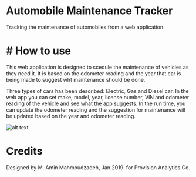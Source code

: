 # Automobile Maintenance Tracker
Tracking the maintenance of automobiles from a web application.

# # How to use
This web application is designed to scedule the maintenance of vehicles as they need it. It is based on the odometer reading and the year that car is being made to suggest wht maintenance should be done.

Three types of cars has been described: Electric, Gas and Diesel car. In the web app you can set make, model, year, license number, VIN and odometer reading of the vehicle and see what the app suggests. In the run time, you can update the odometer reading and the suggestion for maintenance will be updated based on the year and odometer reading.

![alt text](https://imgur.com/a/b7v6oZW)

# Credits
Designed by M. Amin Mahmoudzadeh, Jan 2019.
for Provision Analytics Co.
